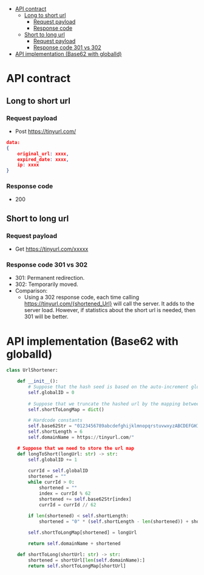 - [API contract](#api-contract)
  - [Long to short url](#long-to-short-url)
    - [Request payload](#request-payload)
    - [Response code](#response-code)
  - [Short to long url](#short-to-long-url)
    - [Request payload](#request-payload-1)
    - [Response code 301 vs 302](#response-code-301-vs-302)
- [API implementation (Base62 with globalId)](#api-implementation-base62-with-globalid)

# API contract
## Long to short url
### Request payload
* Post https://tinyurl.com/

```json
data:
{
    original_url: xxxx,
    expired_date: xxxx, 
    ip: xxxx
}
```

### Response code
* 200

## Short to long url
### Request payload
* Get https://tinyurl.com/xxxxx

### Response code 301 vs 302
* 301: Permanent redirection. 
* 302: Temporarily moved. 
* Comparison: 
  * Using a 302 response code, each time calling https://tinyurl.com/{shortened_Url} will call the server. It adds to the server load. However, if statistics about the short url is needed, then 301 will be better. 

# API implementation (Base62 with globalId)

```python
class UrlShortener:

    def __init__():
        # Suppose that the hash seed is based on the auto-increment global id
        self.globalID = 0
    
        # Suppose that we truncate the hashed url by the mapping between short and long url
        self.shortToLongMap = dict()

        # Hardcode constants
        self.base62Str = "0123456789abcdefghijklmnopqrstuvwxyzABCDEFGHIJKLMNOPQRSTUVWXYZ"
        self.shortLength = 6
        self.domainName = https://tinyurl.com/" 

    # Suppose that we need to store the url map    
    def longToShort(longUrl: str) -> str:
        self.globalID += 1
        
        currId = self.globalID
        shortened = ""
        while currId > 0:
            shortened = ""
            index = currId % 62
            shortened += self.base62Str[index] 
            currId = currId // 62
        
        if len(shortened) < self.shortLength:
            shortened = "0" * (self.shortLength - len(shortened)) + shortened

        self.shortToLongMap[shortened] = longUrl

        return self.domainName + shortened

    def shortToLong(shortUrl: str) -> str:
        shortened = shortUrl[len(self.domainName):]
        return self.shortToLongMap[shortUrl]

```

